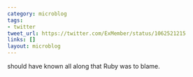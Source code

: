 ```yaml
---
category: microblog
tags:
- twitter
tweet_url: https://twitter.com/ExMember/status/1062521215
links: []
layout: microblog
---
```

should have known all along that Ruby was to blame.
